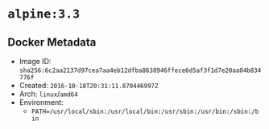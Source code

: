 # `alpine:3.3`

## Docker Metadata

- Image ID: `sha256:6c2aa2137d97cea7aa4eb12dfba8638946ffece6d5af3f1d7e20aa04b834776f`
- Created: `2016-10-18T20:31:11.870446997Z`
- Arch: `linux`/`amd64`
- Environment:
  - `PATH=/usr/local/sbin:/usr/local/bin:/usr/sbin:/usr/bin:/sbin:/bin`
